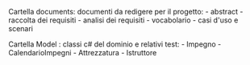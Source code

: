 Cartella documents: documenti da redigere per il progetto:
    - abstract
    - raccolta dei requisiti
    - analisi dei requisiti
    - vocabolario
    - casi d'uso e scenari
   
Cartella Model : classi c# del dominio e relativi test:
    - Impegno
    - CalendarioImpegni
    - Attrezzatura
    - Istruttore
